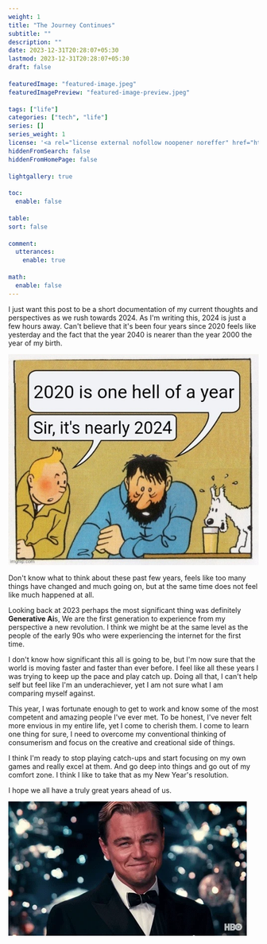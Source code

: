 ```yaml
---
weight: 1
title: "The Journey Continues"
subtitle: ""
description: ""
date: 2023-12-31T20:28:07+05:30
lastmod: 2023-12-31T20:28:07+05:30
draft: false

featuredImage: "featured-image.jpeg"
featuredImagePreview: "featured-image-preview.jpeg"

tags: ["life"]
categories: ["tech", "life"]
series: []
series_weight: 1
license: '<a rel="license external nofollow noopener noreffer" href="https://creativecommons.org/licenses/by-nc/4.0/" target="_blank">CC BY-NC 4.0</a>'
hiddenFromSearch: false
hiddenFromHomePage: false

lightgallery: true

toc:
  enable: false

table:
sort: false

comment:
  utterances:
    enable: true

math:
  enable: false
---
```


I just want this post to be a short documentation of my current thoughts and perspectives as we rush towards 2024. As I'm writing this, 2024 is just a few hours away. Can't believe that it's been four years since 2020 feels like yesterday and the fact that the year 2040 is nearer than the year 2000 the year of my birth.

![2024-huh](./2020huh.jpg)

Don't know what to think about these past few years, feels like too many things have changed and much going on, but at the same time does not feel like much happened at all.

Looking back at 2023 perhaps the most significant thing was definitely **Generative Ai**s, We are the first generation to experience from my perspective a new revolution. I think we might be at the same level as the people of the early 90s who were experiencing the internet for the first time.

I don't know how significant this all is going to be, but I'm now sure that the world is moving faster and faster than ever before. I feel like all these years I was trying to keep up the pace and play catch up. Doing all that, I can't help self but feel like I'm an underachiever, yet I am not sure what I am comparing myself against.

This year, I was fortunate enough to get to work and know some of the most competent and amazing people I've ever met. To be honest, I've never felt more envious in my entire life, yet I come to cherish them. I come to learn one thing for sure, I need to overcome my conventional thinking of consumerism and focus on the creative and creational side of things.

I think I'm ready to stop playing catch-ups and start focusing on my own games and really excel at them. And go deep into things and go out of my comfort zone. I think I like to take that as my New Year's resolution.

I hope we all have a truly great years ahead of us.

![cheers](./cheers.webp)
